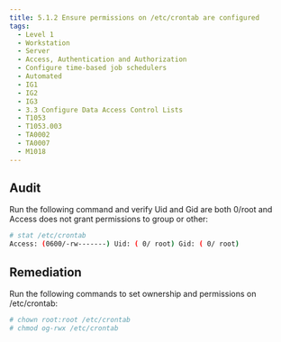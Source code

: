 ```yaml
---
title: 5.1.2 Ensure permissions on /etc/crontab are configured
tags:
  - Level 1
  - Workstation
  - Server
  - Access, Authentication and Authorization
  - Configure time-based job schedulers
  - Automated
  - IG1
  - IG2
  - IG3
  - 3.3 Configure Data Access Control Lists
  - T1053
  - T1053.003
  - TA0002
  - TA0007
  - M1018
---
```


## Audit
Run the following command and verify Uid and Gid are both 0/root and Access does not grant permissions to group or other:
```bash
# stat /etc/crontab
Access: (0600/-rw-------) Uid: ( 0/ root) Gid: ( 0/ root)
```

## Remediation
Run the following commands to set ownership and permissions on /etc/crontab:
```bash
# chown root:root /etc/crontab
# chmod og-rwx /etc/crontab
```
